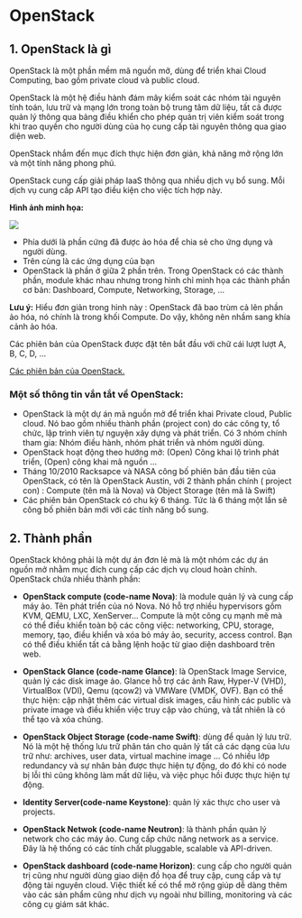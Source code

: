 # OpenStack

## 1. OpenStack là gì
OpenStack là một phần mềm mã nguồn mở, dùng để triển khai Cloud Computing, bao gồm private cloud và public cloud.

OpenStack là một hệ điều hành đám mây kiểm soát các nhóm tài nguyên tính toán, lưu trữ và mạng lớn trong toàn bộ trung tâm dữ liệu, tất cả được quản lý thông qua bảng điều khiển cho phép quản trị viên kiểm soát trong khi trao quyền cho người dùng của họ cung cấp tài nguyên thông qua giao diện web.

OpenStack nhắm đến mục đích thực hiện đơn giản, khả năng mở rộng lớn và một tính năng phong phú.

OpenStack cung cấp giải pháp IaaS thông qua nhiều dịch vụ bổ sung. Mỗi dịch vụ cung cấp API tạo điều kiện cho việc tích hợp này.

**Hình ảnh minh họa:**

<img src="https://i.imgur.com/0r83W3X.png">

- Phía dưới là phần cứng đã được ảo hóa để chia sẻ cho ứng dụng và người dùng.
- Trên cùng là các ứng dụng của bạn
- OpenStack là phần ở giữa 2 phần trên. Trong OpenStack có các thành phần, module khác nhau nhưng trong hình chỉ minh họa các thành phần cơ bản: Dashboard, Compute, Networking, Storage, ...

**Lưu ý:** Hiểu đơn giản trong hình này : OpenStack đã bao trùm cả lên phần ảo hóa, nó chính là trong khối Compute. Do vậy, không nên nhầm sang khía cảnh ảo hóa.

Các phiên bản của OpenStack được đặt tên bắt đầu với chữ cái lượt lượt A, B, C, D, ...

[Các phiên bản của OpenStack.](https://releases.openstack.org/)

### Một số thông tin vắn tắt về OpenStack:
- OpenStack là một dự án mã nguồn mở để triển khai Private cloud, Public cloud. Nó bao gồm nhiều thành phần (project con) do các công ty, tổ chức, lập trình viên tự nguyện xây dựng và phát triển. Có 3 nhóm chính tham gia: Nhóm điều hành, nhóm phát triển và nhóm người dùng.
- OpenStack hoạt động theo hướng mở: (Open) Công khai lộ trình phát triển, (Open) công khai mã nguồn …
- Tháng 10/2010 Racksapce và NASA công bố phiên bản đầu tiên của OpenStack, có tên là OpenStack Austin, với 2 thành phần chính ( project con) : Compute (tên mã là Nova) và Object Storage (tên mã là Swift)
- Các phiên bản OpenStack có chu kỳ 6 tháng. Tức là 6 tháng một lần sẽ công bố phiên bản mới với các tính năng bổ sung.

## 2. Thành phần
OpenStack không phải là một dự án đơn lẻ mà là một nhóm các dự án nguồn mở nhằm mục đích cung cấp các dịch vụ cloud hoàn chỉnh. OpenStack chứa nhiều thành phần:
- **OpenStack compute (code-name Nova)**: là module quản lý và cung cấp máy ảo. Tên phát triển của nó Nova. Nó hỗ trợ nhiều hypervisors gồm KVM, QEMU, LXC, XenServer... Compute là một công cụ mạnh mẽ mà có thể điều khiển toàn bộ các công việc: networking, CPU, storage, memory, tạo, điều khiển và xóa bỏ máy ảo, security, access control. Bạn có thể điều khiển tất cả bằng lệnh hoặc từ giao diện dashboard trên web.

- **OpenStack Glance (code-name Glance)**: là OpenStack Image Service, quản lý các disk image ảo. Glance hỗ trợ các ảnh Raw, Hyper-V (VHD), VirtualBox (VDI), Qemu (qcow2) và VMWare (VMDK, OVF). Bạn có thể thực hiện: cập nhật thêm các virtual disk images, cấu hình các public và private image và điều khiển việc truy cập vào chúng, và tất nhiên là có thể tạo và xóa chúng.

- **OpenStack Object Storage (code-name Swift)**: dùng để quản lý lưu trữ. Nó là một hệ thống lưu trữ phân tán cho quản lý tất cả các dạng của lưu trữ như: archives, user data, virtual machine image … Có nhiều lớp redundancy và sự nhân bản được thực hiện tự động, do đó khi có node bị lỗi thì cũng không làm mất dữ liệu, và việc phục hồi được thực hiện tự động.

- **Identity Server(code-name Keystone)**: quản lý xác thực cho user và projects.

- **OpenStack Netwok (code-name Neutron)**: là thành phần quản lý network cho các máy ảo. Cung cấp chức năng network as a service. Đây là hệ thống có các tính chất pluggable, scalable và API-driven.

- **OpenStack dashboard (code-name Horizon)**: cung cấp cho người quản trị cũng như người dùng giao diện đồ họa để truy cập, cung cấp và tự động tài nguyên cloud. Việc thiết kế có thể mở rộng giúp dễ dàng thêm vào các sản phẩm cũng như dịch vụ ngoài như billing, monitoring và các công cụ giám sát khác.